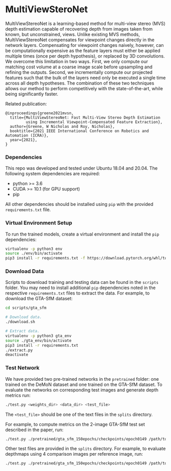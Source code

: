 # MultiViewSteroNet

MultiViewStereoNet is a learning-based method for multi-view stereo (MVS) depth
estimation capable of recovering depth from images taken from known, but
unconstrained, views. Unlike existing MVS methods, MultiViewStereoNet
compensates for viewpoint changes directly in the network layers. Compensating
for viewpoint changes naively, however, can be computationally expensive as the
feature layers must either be applied multiple times (once per depth
hypothesis), or replaced by 3D convolutions. We overcome this limitation in two
ways. First, we only compute our matching cost volume at a coarse image scale
before upsampling and refining the outputs. Second, we incrementally compute our
projected features such that the bulk of the layers need only be executed a
single time across all depth hypotheses. The combination of these two techniques
allows our method to perform competitively with the state-of-the-art, while
being significantly faster.

Related publication:
```
@inproceedings{greene2021mvsn,
  title={MultiViewStereoNet: Fast Multi-View Stereo Depth Estimation
         using Incremental Viewpoint-Compensated Feature Extraction},
  author={Greene, W Nicholas and Roy, Nicholas},
  booktitle={2021 IEEE International Conference on Robotics and Automation (ICRA)},
  year={2021},
}
```
### Dependencies
This repo was developed and tested under Ubuntu 18.04 and 20.04. The following
system dependencies are required:

- python >= 3.6
- CUDA >= 10.1 (for GPU support)
- pip

All other dependencies should be installed using `pip` with the provided
`requirements.txt` file.

### Virtual Environment Setup
To run the trained models, create a virtual environment and install the `pip`
dependencies:

```bash
virtualenv -p python3 env
source ./env/bin/activate
pip3 install -r requirements.txt -f https://download.pytorch.org/whl/torch_stable.html
```

### Download Data
Scripts to download training and testing data can be found in the `scripts`
folder. You may need to install additional `pip` dependencies noted in the
respective `requirements.txt` files to extract the data. For example, to
download the GTA-SfM dataset:
```bash
cd scripts/gta_sfm

# Download data.
./download.sh

# Extract data.
virtualenv -p python3 gta_env
source ./gta_env/bin/activate
pip3 install -r requirements.txt
./extract.py
deactivate
```

### Test Network
We have provided two pre-trained networks in the `pretrained` folder: one
trained on the DeMoN dataset and one trained on the GTA-SfM dataset. To evaluate
the networks on corresponding test images and generate depth metrics run:

```bash
./test.py <weights_dir> <data_dir> <test_file>
```
The `<test_file>` should be one of the text files in the `splits` directory.

For example, to compute metrics on the 2-image GTA-SfM test set described in the paper,
run:
```bash
./test.py ./pretrained/gta_sfm_150epochs/checkpoints/epoch0149 /path/to/gta_sfm ./splits/gta_sfm_overlap0.5_test.txt
```

Other test files are provided in the `splits` directory. For example, to
evaluate depthmaps using 4 comparison images per reference image, run:
```bash
./test.py ./pretrained/gta_sfm_150epochs/checkpoints/epoch0149 /path/to/gta_sfm ./splits/gta_sfm_overlap0.5_5cmps_test.txt
```
